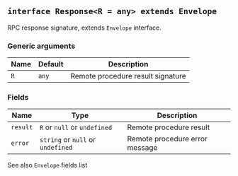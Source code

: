 ## `interface Response<R = any> extends Envelope`

RPC response signature, extends `Envelope` interface.

### Generic arguments

| Name | Default | Description                       |
| ---- | ------- | --------------------------------- |
| `R`  | `any`   | Remote procedure result signature |

### Fields

| Name     | Type                              | Description                    |
| -------- | --------------------------------- | ------------------------------ |
| `result` | `R` or `null` or `undefined`      | Remote procedure result        |
| `error`  | `string` or `null` or `undefined` | Remote procedure error message |

See also `Envelope` fields list
